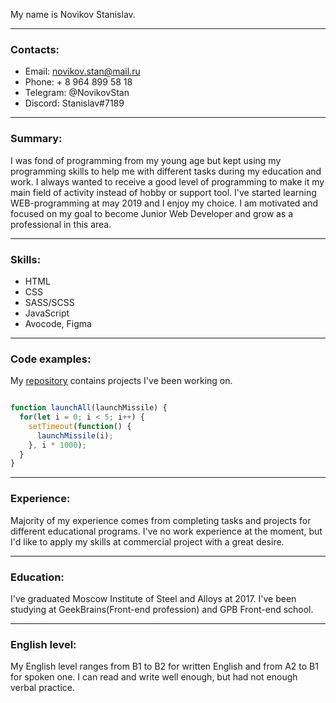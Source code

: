 
My name is Novikov Stanislav.

---

### Contacts:
* Email: novikov.stan@mail.ru
* Phone: + 8 964 899 58 18
* Telegram: @NovikovStan
* Discord: Stanislav#7189

---

### Summary:
I was fond of programming from my young age but kept using my programming skills to help me with different tasks during my education and work. I always wanted to receive a good level of programming to make it my main field of activity instead of hobby or support tool. I've started learning WEB-programming at may 2019 and I enjoy my choice. I am motivated and focused on my goal to become Junior Web Developer and grow as a professional in this area.

---

### Skills:
* HTML
* CSS
* SASS/SCSS
* JavaScript
* Avocode, Figma

---

### Code examples:
My [repository](https://github.com/NovikovStan) contains projects I've been working on.

```javascript

function launchAll(launchMissile) {
  for(let i = 0; i < 5; i++) {
    setTimeout(function() {
      launchMissile(i);
    }, i * 1000);
  }
}

```

---

### Experience:
Majority of my experience comes from completing tasks and projects for different educational programs.
I've no work experience at the moment, but I'd like to apply my skills at commercial project with a great desire.

---

### Education:

I've graduated Moscow Institute of Steel and Alloys at 2017.
I've been studying at GeekBrains(Front-end profession) and GPB Front-end school.

---

### English level:

My English level ranges from B1 to B2 for written English and from A2 to B1 for spoken one. I can read and write well enough, but had not enough verbal practice.